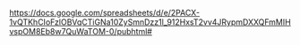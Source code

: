 https://docs.google.com/spreadsheets/d/e/2PACX-1vQTKhCIoFzlOBVqCTiGNa10ZySmnDzz1l_912HxsT2vv4JRypmDXXQFmMIHvspOM8Eb8w7QuWaTOM-0/pubhtml#
